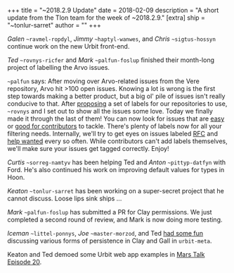 +++
title = "~2018.2.9 Update"
date = 2018-02-09
description = "A short update from the Tlon team for the week of ~2018.2.9."
[extra]
ship = "~tonlur-sarret"
author = ""
+++

*Galen* `~ravmel-ropdyl`, *Jimmy* `~haptyl-wanwes`, and *Chris* `~sigtus-hossyn` continue work on the new Urbit front-end.

*Ted* `~rovnys-ricfer` and *Mark* `~palfun-foslup` finished their month-long project of labelling the Arvo issues.

`~palfun` says:
After moving over Arvo-related issues from the Vere repository, Arvo hit >100 open issues. Knowing a lot is wrong is the
first step towards making a better product, but a big ol' pile of issues isn't really conducive to that. After
[proposing](https://github.com/urbit/arvo/issues/572) a set of labels for our repositories to use, `~rovnys` and I set
out to show all the issues some love.
Today we finally made it through the last of them! You can now look for issues that are
[easy](https://github.com/urbit/arvo/issues?q=is%3Aissue+is%3Aopen+label%3A%22difficulty+low%22) or [good for
contributors](https://github.com/urbit/arvo/issues?q=is%3Aissue+is%3Aopen+label%3A%22good+contributor+issue%22) to
tackle. There's plenty of labels now for all your filtering needs. Internally, we'll try to get eyes on issues labeled
[RFC](https://github.com/urbit/arvo/issues?q=is%3Aissue+is%3Aopen+label%3A%22request+for+comments%22) and [help
wanted](https://github.com/urbit/arvo/issues?q=is%3Aissue+is%3Aopen+label%3A%22help+wanted%22) every so often.
While contributors can't add labels themselves, we'll make sure your issues get tagged correctly. Enjoy!

*Curtis* `~sorreg-namtyv` has been helping Ted and *Anton* `~pittyp-datfyn` with Ford. He's also continued his work on
improving default values for types in Hoon.

*Keaton* `~tonlur-sarret` has been working on a super-secret project that he cannot discuss. Loose lips sink ships ...

*Mark* `~palfun-foslup` has submitted a PR for Clay permissions. We just completed a second round of review, and Mark is
now doing more testing.

*Iceman* `~littel-ponnys`, *Joe* `~master-morzod`, and Ted [had some
fun](https://fora.urbit.org/posts/~2018.2.9..21.50.49..709f~/) discussing various forms of persistence in Clay and Gall
in `urbit-meta`.

Keaton and Ted demoed some Urbit web app examples in [Mars Talk Episode 20](https://www.youtube.com/watch?v=emWy1Afe4qY).
